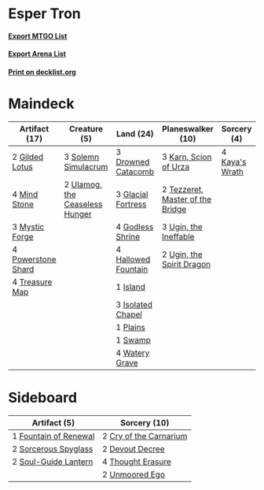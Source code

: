 # Esper Tron

#### [Export MTGO List](../collection/Esper%20Tron/Esper%20Tron.txt)
#### [Export Arena List](../collection/Esper%20Tron/Esper%20Tron_arena.txt)
#### [Print on decklist.org](http://decklist.org/?deckmain=3%09Drowned%20Catacomb%0A2%09Gilded%20Lotus%0A3%09Glacial%20Fortress%0A4%09Godless%20Shrine%0A4%09Hallowed%20Fountain%0A1%09Island%0A3%09Isolated%20Chapel%0A3%09Karn,%20Scion%20of%20Urza%0A4%09Kaya's%20Wrath%0A4%09Mind%20Stone%0A3%09Mystic%20Forge%0A1%09Plains%0A4%09Powerstone%20Shard%0A3%09Solemn%20Simulacrum%0A1%09Swamp%0A2%09Tezzeret,%20Master%20of%20the%20Bridge%0A4%09Treasure%20Map%0A3%09Ugin,%20the%20Ineffable%0A2%09Ugin,%20the%20Spirit%20Dragon%0A2%09Ulamog,%20the%20Ceaseless%20Hunger%0A4%09Watery%20Grave&deckside=2%09Cry%20of%20the%20Carnarium%0A2%09Devout%20Decree%0A1%09Fountain%20of%20Renewal%0A2%09Sorcerous%20Spyglass%0A2%09Soul-Guide%20Lantern%0A4%09Thought%20Erasure%0A2%09Unmoored%20Ego)
# Maindeck

|                                        Artifact (17)                                        |                                              Creature (5)                                               |                                          Land (24)                                          |                                             Planeswalker (10)                                             |                                       Sorcery (4)                                       |
|---------------------------------------------------------------------------------------------|---------------------------------------------------------------------------------------------------------|---------------------------------------------------------------------------------------------|-----------------------------------------------------------------------------------------------------------|-----------------------------------------------------------------------------------------|
|2 [Gilded Lotus](http://gatherer.wizards.com/Pages/Card/Details.aspx?multiverseid=443103)    |3 [Solemn Simulacrum](http://gatherer.wizards.com/Pages/Card/Details.aspx?multiverseid=389682)           |3 [Drowned Catacomb](http://gatherer.wizards.com/Pages/Card/Details.aspx?multiverseid=430633)|3 [Karn, Scion of Urza](http://gatherer.wizards.com/Pages/Card/Details.aspx?multiverseid=442889)           |4 [Kaya's Wrath](http://gatherer.wizards.com/Pages/Card/Details.aspx?multiverseid=457331)|
|4 [Mind Stone](http://gatherer.wizards.com/Pages/Card/Details.aspx?multiverseid=135280)      |2 [Ulamog, the Ceaseless Hunger](http://gatherer.wizards.com/Pages/Card/Details.aspx?multiverseid=402079)|3 [Glacial Fortress](http://gatherer.wizards.com/Pages/Card/Details.aspx?multiverseid=190562)|2 [Tezzeret, Master of the Bridge](http://gatherer.wizards.com/Pages/Card/Details.aspx?multiverseid=463842)|                                                                                         |
|3 [Mystic Forge](http://gatherer.wizards.com/Pages/Card/Details.aspx?multiverseid=466987)    |                                                                                                         |4 [Godless Shrine](http://gatherer.wizards.com/Pages/Card/Details.aspx?multiverseid=405099)  |3 [Ugin, the Ineffable](http://gatherer.wizards.com/Pages/Card/Details.aspx?multiverseid=460929)           |                                                                                         |
|4 [Powerstone Shard](http://gatherer.wizards.com/Pages/Card/Details.aspx?multiverseid=443115)|                                                                                                         |4 [Hallowed Fountain](http://gatherer.wizards.com/Pages/Card/Details.aspx?multiverseid=97071)|2 [Ugin, the Spirit Dragon](http://gatherer.wizards.com/Pages/Card/Details.aspx?multiverseid=391948)       |                                                                                         |
|4 [Treasure Map](http://gatherer.wizards.com/Pages/Card/Details.aspx?multiverseid=435410)    |                                                                                                         |1 [Island](http://gatherer.wizards.com/Pages/Card/Details.aspx?multiverseid=439857)          |                                                                                                           |                                                                                         |
|                                                                                             |                                                                                                         |3 [Isolated Chapel](http://gatherer.wizards.com/Pages/Card/Details.aspx?multiverseid=443129) |                                                                                                           |                                                                                         |
|                                                                                             |                                                                                                         |1 [Plains](http://gatherer.wizards.com/Pages/Card/Details.aspx?multiverseid=439856)          |                                                                                                           |                                                                                         |
|                                                                                             |                                                                                                         |1 [Swamp](http://gatherer.wizards.com/Pages/Card/Details.aspx?multiverseid=439858)           |                                                                                                           |                                                                                         |
|                                                                                             |                                                                                                         |4 [Watery Grave](http://gatherer.wizards.com/Pages/Card/Details.aspx?multiverseid=405114)    |                                                                                                           |                                                                                         |


# Sideboard

|                                          Artifact (5)                                          |                                          Sorcery (10)                                           |
|------------------------------------------------------------------------------------------------|-------------------------------------------------------------------------------------------------|
|1 [Fountain of Renewal](http://gatherer.wizards.com/Pages/Card/Details.aspx?multiverseid=447372)|2 [Cry of the Carnarium](http://gatherer.wizards.com/Pages/Card/Details.aspx?multiverseid=457214)|
|2 [Sorcerous Spyglass](http://gatherer.wizards.com/Pages/Card/Details.aspx?multiverseid=435407) |2 [Devout Decree](http://gatherer.wizards.com/Pages/Card/Details.aspx?multiverseid=466767)       |
|2 [Soul-Guide Lantern](http://gatherer.wizards.com/Pages/Card/Details.aspx?multiverseid=476488) |4 [Thought Erasure](http://gatherer.wizards.com/Pages/Card/Details.aspx?multiverseid=452956)     |
|                                                                                                |2 [Unmoored Ego](http://gatherer.wizards.com/Pages/Card/Details.aspx?multiverseid=452962)        |

